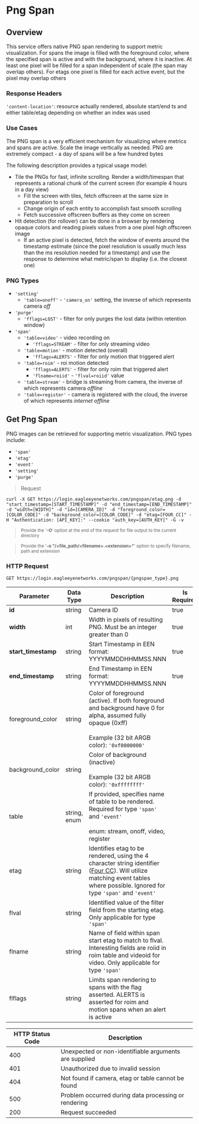 # Png Span

<!--===================================================================-->
## Overview
<!--===================================================================-->

This service offers native PNG span rendering to support metric visualization. For spans the image is filled with the foreground color, where the specified span is active and with the background, where it is inactive. At least one pixel will be filled for a span independent of scale (the span may overlap others). For etags one pixel is filled for each active event, but the pixel may overlap others

### Response Headers

`'content-location'`: resource actually rendered, absolute start/end ts and either table/etag depending on whether an index was used

### Use Cases

The PNG span is a very efficient mechanism for visualizing where metrics and spans are active. Scale the image vertically as needed. PNG are extremely compact - a day of spans will be a few hundred bytes

The following description provides a typical usage model:

  - Tile the PNGs for fast, infinite scrolling. Render a width/timespan that represents a rational chunk of the current screen (for example 4 hours in a day view)
    - Fill the screen with tiles, fetch offscreen at the same size in preparation to scroll
    - Change origin of each entity to accomplish fast smooth scrolling
    - Fetch successive offscreen buffers as they come on screen
  - Hit detection (for rollover) can be done in a browser by rendering opaque colors and reading pixels values from a one pixel high offscreen image
    - If an active pixel is detected, fetch the window of events around the timestamp estimate (since the pixel resolution is usually much less than the ms resolution needed for a timestamp) and use the response to determine what metric/span to display (i.e. the closest one)

### PNG Types

  - `'setting'`
    - `'table=onoff'` - `'camera_on'` setting, the inverse of which represents camera *off*
  - `'purge'`
    - `'fflags=LOST'` - filter for only purges the lost data (within retention window)
  - `'span'`
    - `'table=video'` - video recording on
      - `'fflags=STREAM'` - filter for only streaming video
    - `'table=motion'` - motion detected (overall)
      - `'fflags=ALERTS'` - filter for only motion that triggered alert
    - `'table=roim'` - roi motion detected
      - `'fflags=ALERTS'` - filter for only roim that triggered alert
      - `'flname=roiid'` - `'flval=roiid'` value
    - `'table=stream'` - bridge is streaming from camera, the inverse of which represents camera *offline*
    - `'table=register'` - camera is registered with the cloud, the inverse of which represents *internet offline*

<!--===================================================================-->
## Get Png Span
<!--===================================================================-->

PNG images can be retrieved for supporting metric visualization. PNG types include:

  - `'span'`
  - `'etag'`
  - `'event'`
  - `'setting'`
  - `'purge'`

> Request

```shell
curl -X GET https://login.eagleeyenetworks.com/pngspan/etag.png -d "start_timestamp=[START_TIMESTAMP]" -d "end_timestamp=[END_TIMESTAMP]" -d "width=[WIDTH]" -d "id=[CAMERA_ID]" -d "foreground_color=[COLOR_CODE]" -d "background_color=[COLOR_CODE]" -d "etag=[FOUR_CC]" -H "Authentication: [API_KEY]:" --cookie "auth_key=[AUTH_KEY]" -G -v
```

> <small>Provide the '<b>-O</b>' option at the end of the request for file output to the current directory</small>

> <small>Provide the '<b>-o "/\<file_path/\<filename\>\.\<extension\>"</b>' option to specify filename, path and extension</small>


### HTTP Request

`GET https://login.eagleeyenetworks.com/pngspan/{pngspan_type}.png`

Parameter           | Data Type    | Description | Is Required
---------           | ---------    | ----------- | -----------
**id**              | string       | Camera ID | true
**width**           | int          | Width in pixels of resulting PNG. Must be an integer greater than 0 | true
**start_timestamp** | string       | Start Timestamp in EEN format: YYYYMMDDHHMMSS.NNN | true
**end_timestamp**   | string       | End Timestamp in EEN format: YYYYMMDDHHMMSS.NNN | true
foreground_color    | string       | Color of foreground (active). If both foreground and background have 0 for alpha, assumed fully opaque (0xff) <br><br>Example (32 bit ARGB color): `'0xf0000000'`
background_color    | string       | Color of background (inactive) <br><br>Example (32 bit ARGB color): `'0xffffffff'`
table               | string, enum | If provided, specifies name of table to be rendered. Required for type `'span'` and `'event'` <br><br>enum: stream, onoff, video, register
etag                | string       | Identifies etag to be rendered, using the 4 character string identifier ([Four CC](#event-objects)). Will utilize matching event tables where possible. Ignored for type `'span'` and `'event'`
flval               | string       | Identified value of the filter field from the starting etag. Only applicable for type `'span'`
flname              | string       | Name of field within span start etag to match to flval. Interesting fields are roiid in roim table and videoid for video. Only applicable for type `'span'`
flflags             | string       | Limits span rendering to spans with the flag asserted. ALERTS is asserted for roim and motion spans when an alert is active

HTTP Status Code | Description
---------------- | -----------
400	| Unexpected or non-identifiable arguments are supplied
401	| Unauthorized due to invalid session
404	| Not found if camera, etag or table cannot be found
500	| Problem occurred during data processing or rendering
200	| Request succeeded

<!-- TODO: Confirm a scenario where the error code is applicable: 408	| Required arguments are missing or invalid -->
